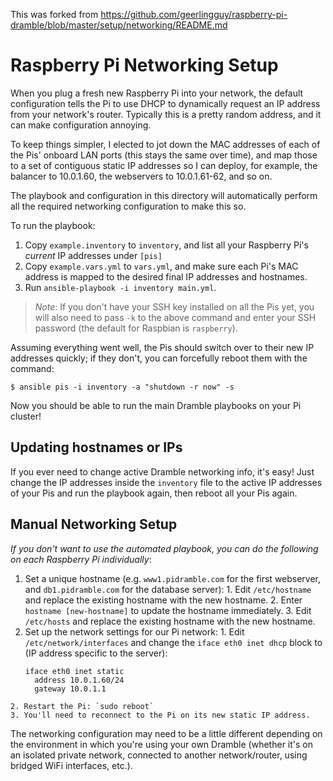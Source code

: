 This was forked from https://github.com/geerlingguy/raspberry-pi-dramble/blob/master/setup/networking/README.md

# Raspberry Pi Networking Setup

When you plug a fresh new Raspberry Pi into your network, the default configuration tells the Pi to use DHCP to dynamically request an IP address from your network's router. Typically this is a pretty random address, and it can make configuration annoying.

To keep things simpler, I elected to jot down the MAC addresses of each of the Pis' onboard LAN ports (this stays the same over time), and map those to a set of contiguous static IP addresses so I can deploy, for example, the balancer to 10.0.1.60, the webservers to 10.0.1.61-62, and so on.

The playbook and configuration in this directory will automatically perform all the required networking configuration to make this so.

To run the playbook:

  1. Copy `example.inventory` to `inventory`, and list all your Raspberry Pi's _current_ IP addresses under `[pis]`
  2. Copy `example.vars.yml` to `vars.yml`, and make sure each Pi's MAC address is mapped to the desired final IP addresses and hostnames.
  3. Run `ansible-playbook -i inventory main.yml`.

> _Note_: If you don't have your SSH key installed on all the Pis yet, you will also need to pass `-k` to the above command and enter your SSH password (the default for Raspbian is `raspberry`).

Assuming everything went well, the Pis should switch over to their new IP addresses quickly; if they don't, you can forcefully reboot them with the command:

    $ ansible pis -i inventory -a "shutdown -r now" -s

Now you should be able to run the main Dramble playbooks on your Pi cluster!

## Updating hostnames or IPs

If you ever need to change active Dramble networking info, it's easy! Just change the IP addresses inside the `inventory` file to the active IP addresses of your Pis and run the playbook again, then reboot all your Pis again.

## Manual Networking Setup

_If you don't want to use the automated playbook, you can do the following on each Raspberry Pi individually_:

  1. Set a unique hostname (e.g. `www1.pidramble.com` for the first webserver, and `db1.pidramble.com` for the database server):
    1. Edit `/etc/hostname` and replace the existing hostname with the new hostname.
    2. Enter `hostname [new-hostname]` to update the hostname immediately.
    3. Edit `/etc/hosts` and replace the existing hostname with the new hostname.
  2. Set up the network settings for our Pi network:
    1. Edit `/etc/network/interfaces` and change the `iface eth0 inet dhcp` block to (IP address specific to the server):
        ```
        iface eth0 inet static
          address 10.0.1.60/24
          gateway 10.0.1.1
        ```
    2. Restart the Pi: `sudo reboot`
    3. You'll need to reconnect to the Pi on its new static IP address.

The networking configuration may need to be a little different depending on the environment in which you're using your own Dramble (whether it's on an isolated private network, connected to another network/router, using bridged WiFi interfaces, etc.).
